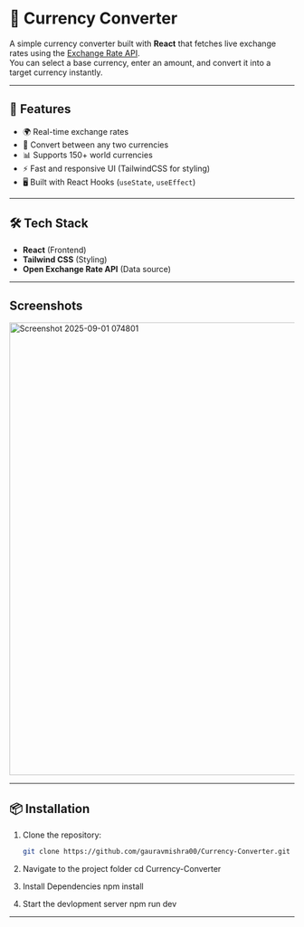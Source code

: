 # 💱 Currency Converter

A simple currency converter built with **React** that fetches live exchange rates using the [Exchange Rate API](`https://open.er-api.com/v6/latest/${currency}`).  
You can select a base currency, enter an amount, and convert it into a target currency instantly.

---

## 🚀 Features
- 🌍 Real-time exchange rates
- 🔄 Convert between any two currencies
- 📊 Supports 150+ world currencies
- ⚡ Fast and responsive UI (TailwindCSS for styling)
- 🖥️ Built with React Hooks (`useState`, `useEffect`)

---

## 🛠️ Tech Stack
- **React** (Frontend)
- **Tailwind CSS** (Styling)
- **Open Exchange Rate API** (Data source)

---
## Screenshots
<img width="1594" height="801" alt="Screenshot 2025-09-01 074801" src="https://github.com/user-attachments/assets/6528abe5-e743-44b4-ae5c-5accac3321c3" />

---

## 📦 Installation

1. Clone the repository:
   ```bash
   git clone https://github.com/gauravmishra00/Currency-Converter.git
2. Navigate to the project folder
    cd Currency-Converter

3. Install Dependencies
   npm install
4. Start the devlopment server
   npm run dev

---

